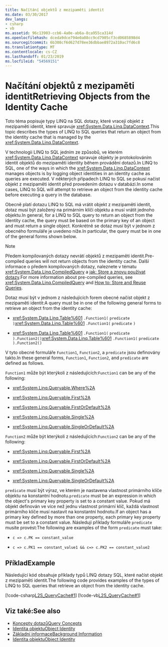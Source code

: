 ```yaml
---
title: Načítání objektů z mezipaměti identit
ms.date: 03/30/2017
dev_langs:
- csharp
- vb
ms.assetid: 96c13903-ccb6-4a0e-ab6a-8ca955ca314d
ms.openlocfilehash: dceda9dce794e0a08cc9cd7905cf3cd0685898d4
ms.sourcegitcommit: 6b308cf6d627d78ee36dbbae8972a310ac7fd6c8
ms.translationtype: MT
ms.contentlocale: cs-CZ
ms.lasthandoff: 01/23/2019
ms.locfileid: "54569151"
---
```

# <a name="retrieving-objects-from-the-identity-cache"></a><span data-ttu-id="20a18-102">Načítání objektů z mezipaměti identit</span><span class="sxs-lookup"><span data-stu-id="20a18-102">Retrieving Objects from the Identity Cache</span></span>
<span data-ttu-id="20a18-103">Toto téma popisuje typy LINQ na SQL dotazy, které vracejí objekt z mezipaměti identit, které spravuje <xref:System.Data.Linq.DataContext>.</span><span class="sxs-lookup"><span data-stu-id="20a18-103">This topic describes the types of LINQ to SQL queries that return an object from the identity cache that is managed by the <xref:System.Data.Linq.DataContext>.</span></span>  
  
 <span data-ttu-id="20a18-104">V technologii LINQ to SQL jedním ze způsobů, ve kterém <xref:System.Data.Linq.DataContext> spravuje objekty je protokolováním identit objektů do mezipaměti identity během provádění dotazů.</span><span class="sxs-lookup"><span data-stu-id="20a18-104">In LINQ to SQL, one of the ways in which the <xref:System.Data.Linq.DataContext> manages objects is by logging object identities in an identity cache as queries are executed.</span></span> <span data-ttu-id="20a18-105">V některých případech LINQ to SQL se pokusí načíst objekt z mezipaměti identit před provedením dotazu v databázi.</span><span class="sxs-lookup"><span data-stu-id="20a18-105">In some cases, LINQ to SQL will attempt to retrieve an object from the identity cache before executing a query in the database.</span></span>  
  
 <span data-ttu-id="20a18-106">Obecně platí dotazu LINQ to SQL má vrátit objekt z mezipaměti identit, dotaz musí být založený na primárním klíči objektu a musí vrátit jednoho objektu.</span><span class="sxs-lookup"><span data-stu-id="20a18-106">In general, for a LINQ to SQL query to return an object from the identity cache, the query must be based on the primary key of an object and must return a single object.</span></span> <span data-ttu-id="20a18-107">Konkrétně se dotaz musí být v jednom z obecného formuláře je uvedeno níže.</span><span class="sxs-lookup"><span data-stu-id="20a18-107">In particular, the query must be in one of the general forms shown below.</span></span>  
  
> [!NOTE]
>  <span data-ttu-id="20a18-108">Předem kompilovaných dotazy nevrátí objektů z mezipaměti identit.</span><span class="sxs-lookup"><span data-stu-id="20a18-108">Pre-compiled queries will not return objects from the identity cache.</span></span> <span data-ttu-id="20a18-109">Další informace o předem kompilovaných dotazy, naleznete v tématu <xref:System.Data.Linq.CompiledQuery> a [jak: Store a znovu používat dotazy](../../../../../../docs/framework/data/adonet/sql/linq/how-to-store-and-reuse-queries.md).</span><span class="sxs-lookup"><span data-stu-id="20a18-109">For more information about pre-compiled queries, see <xref:System.Data.Linq.CompiledQuery> and [How to: Store and Reuse Queries](../../../../../../docs/framework/data/adonet/sql/linq/how-to-store-and-reuse-queries.md).</span></span>  
  
 <span data-ttu-id="20a18-110">Dotaz musí být v jednom z následujících forem obecné načíst objekt z mezipaměti identit:</span><span class="sxs-lookup"><span data-stu-id="20a18-110">A query must be in one of the following general forms to retrieve an object from the identity cache:</span></span>  
  
-   <span data-ttu-id="20a18-111"><xref:System.Data.Linq.Table%601> `.Function1(` `predicate` `)`</span><span class="sxs-lookup"><span data-stu-id="20a18-111"><xref:System.Data.Linq.Table%601> `.Function1(` `predicate` `)`</span></span>  
  
-   <span data-ttu-id="20a18-112"><xref:System.Data.Linq.Table%601> `.Function1(` `predicate` `).Function2()`</span><span class="sxs-lookup"><span data-stu-id="20a18-112"><xref:System.Data.Linq.Table%601> `.Function1(` `predicate` `).Function2()`</span></span>  
  
 <span data-ttu-id="20a18-113">V tyto obecné formuláře `Function1`, `Function2`, a `predicate` jsou definovány takto.</span><span class="sxs-lookup"><span data-stu-id="20a18-113">In these general forms, `Function1`, `Function2`, and `predicate` are defined as follows.</span></span>  
  
 <span data-ttu-id="20a18-114">`Function1` může být kterýkoli z následujících:</span><span class="sxs-lookup"><span data-stu-id="20a18-114">`Function1` can be any of the following:</span></span>  
  
-   <xref:System.Linq.Queryable.Where%2A>  
  
-   <xref:System.Linq.Queryable.First%2A>  
  
-   <xref:System.Linq.Queryable.FirstOrDefault%2A>  
  
-   <xref:System.Linq.Queryable.Single%2A>  
  
-   <xref:System.Linq.Queryable.SingleOrDefault%2A>  
  
 <span data-ttu-id="20a18-115">`Function2` může být kterýkoli z následujících:</span><span class="sxs-lookup"><span data-stu-id="20a18-115">`Function2` can be any of the following:</span></span>  
  
-   <xref:System.Linq.Queryable.First%2A>  
  
-   <xref:System.Linq.Queryable.FirstOrDefault%2A>  
  
-   <xref:System.Linq.Queryable.Single%2A>  
  
-   <xref:System.Linq.Queryable.SingleOrDefault%2A>  
  
 <span data-ttu-id="20a18-116">`predicate` musí být výraz, ve kterém je nastavena vlastnost primárního klíče objektu na konstantní hodnotu.</span><span class="sxs-lookup"><span data-stu-id="20a18-116">`predicate` must be an expression in which the object's primary key property is set to a constant value.</span></span> <span data-ttu-id="20a18-117">Pokud má objekt definován ve více než jednu vlastnost primární klíč, každá vlastnost primárního klíče musí nastavit na konstantní hodnotu.</span><span class="sxs-lookup"><span data-stu-id="20a18-117">If an object has a primary key defined by more than one property, each primary key property must be set to a constant value.</span></span> <span data-ttu-id="20a18-118">Následují příklady formuláře `predicate` musíte provést:</span><span class="sxs-lookup"><span data-stu-id="20a18-118">The following are examples of the form `predicate` must take:</span></span>  
  
-   `c => c.PK == constant_value`  
  
-   `c => c.PK1 == constant_value1 && c=> c.PK2 == constant_value2`  
  
## <a name="example"></a><span data-ttu-id="20a18-119">Příklad</span><span class="sxs-lookup"><span data-stu-id="20a18-119">Example</span></span>  
 <span data-ttu-id="20a18-120">Následující kód obsahuje příklady typů LINQ dotazy SQL, které načíst objekt z mezipaměti identit.</span><span class="sxs-lookup"><span data-stu-id="20a18-120">The following code provides examples of the types of LINQ to SQL queries that retrieve an object from the identity cache.</span></span>  
  
 [!code-csharp[L2S_QueryCache#1](../../../../../../samples/snippets/csharp/VS_Snippets_Data/l2s_querycache/cs/program.cs#1)]
 [!code-vb[L2S_QueryCache#1](../../../../../../samples/snippets/visualbasic/VS_Snippets_Data/l2s_querycache/vb/module1.vb#1)]  
  
## <a name="see-also"></a><span data-ttu-id="20a18-121">Viz také:</span><span class="sxs-lookup"><span data-stu-id="20a18-121">See also</span></span>
- [<span data-ttu-id="20a18-122">Koncepty dotazů</span><span class="sxs-lookup"><span data-stu-id="20a18-122">Query Concepts</span></span>](../../../../../../docs/framework/data/adonet/sql/linq/query-concepts.md)
- [<span data-ttu-id="20a18-123">Identita objektu</span><span class="sxs-lookup"><span data-stu-id="20a18-123">Object Identity</span></span>](../../../../../../docs/framework/data/adonet/sql/linq/object-identity.md)
- [<span data-ttu-id="20a18-124">Základní informace</span><span class="sxs-lookup"><span data-stu-id="20a18-124">Background Information</span></span>](../../../../../../docs/framework/data/adonet/sql/linq/background-information.md)
- [<span data-ttu-id="20a18-125">Identita objektu</span><span class="sxs-lookup"><span data-stu-id="20a18-125">Object Identity</span></span>](../../../../../../docs/framework/data/adonet/sql/linq/object-identity.md)
